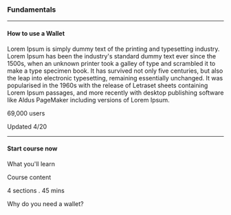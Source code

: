 <h3> Fundamentals </h3>

<hr />

<h4> How to use a Wallet </h4>

Lorem Ipsum is simply dummy text of the printing and typesetting industry. Lorem Ipsum has been the industry's standard dummy text ever since the 1500s, when an unknown printer took a galley of type and scrambled it to make a type specimen book. It has survived not only five centuries, but also the leap into electronic typesetting, remaining essentially unchanged. It was popularised in the 1960s with the release of Letraset sheets containing Lorem Ipsum passages, and more recently with desktop publishing software like Aldus PageMaker including versions of Lorem Ipsum.

69,000 users

Updated 4/20

<hr />

<h4>Start course now</h4>

What you'll learn

Course content

4 sections . 45 mins

Why do you need a wallet?